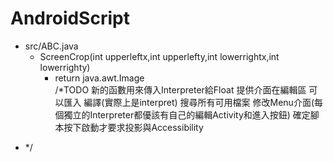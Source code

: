 # AndroidScript
- src/ABC.java
  - ScreenCrop(int upperleftx,int upperlefty,int lowerrightx,int lowerrighty)
    - return java.awt.Image  
/*TODO
新的函數用來傳入Interpreter給Float
提供介面在編輯區 可以匯入 編譯(實際上是interpret)
搜尋所有可用檔案
修改Menu介面(每個獨立的Interpreter都優該有自己的編輯Activity和進入按鈕)
確定腳本按下啟動才要求投影與Accessibility
*  */
